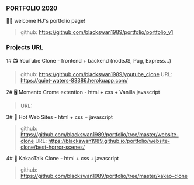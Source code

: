 ### PORTFOLIO 2020

🥳🥳 welcome HJ's portfolio page!
> github: https://github.com/blackswan1989/portfolio/portfolio_v1

### Projects URL

1# 📺 YouTube Clone - frontend + backend (nodeJS, Pug, Express...)
> github: https://github.com/blackswan1989/youtube_clone
> URL: https://quiet-waters-83386.herokuapp.com/

2# 🖥 Momento Crome extention - html + css + Vanilla javascript
> URL: 

3# 🌆 Hot Web Sites - html + css + javascript
> github: https://github.com/blackswan1989/portfolio/tree/master/website-clone
> URL: https://blackswan1989.github.io/portfolio/website-clone/best-horror-scenes/


4# 📱 KakaoTalk Clone - html + css + javascript
> github: https://github.com/blackswan1989/portfolio/tree/master/kakao-clone
> 



